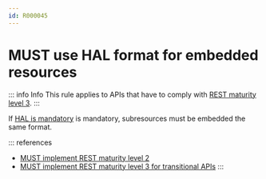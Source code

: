 ```yaml
---
id: R000045
---
```


# MUST use HAL format for embedded resources

::: info Info
This rule applies to APIs that have to comply with [REST maturity level 3](../../../hypermedia/maturity-level/rules/must-implement-rest-maturity-level-3-for-transitional-apis.md).
:::

If [HAL is mandatory](../../../hypermedia/maturity-level/rules/must-use-hal-to-implement-rest-maturity-level-3.md) is mandatory, subresources must be embedded the same format.

::: references

- [MUST implement REST maturity level 2](../../../hypermedia/maturity-level/rules/must-implement-rest-maturity-level-2.md)
- [MUST implement REST maturity level 3 for transitional APIs](../../../hypermedia/maturity-level/rules/must-implement-rest-maturity-level-3-for-transitional-apis.md)
  :::
